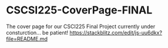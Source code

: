 # CSCSI225-CoverPage-FINAL

The cover page for our CSCI225 Final Project
currently under consturction... be patient!
https://stackblitz.com/edit/js-uu6dkx?file=README.md
